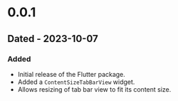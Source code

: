 # 0.0.1 
## Dated - 2023-10-07
### Added

- Initial release of the Flutter package.
- Added a `ContentSizeTabBarView` widget.
- Allows resizing of tab bar view to fit its content size.

